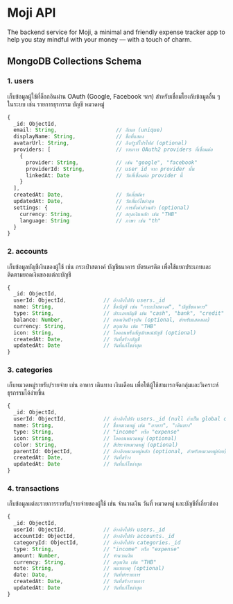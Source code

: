 # Moji API

The backend service for Moji, a minimal and friendly expense tracker app to help you stay mindful with your money — with a touch of charm.

## MongoDB Collections Schema

### 1. users

เก็บข้อมูลผู้ใช้ที่ล็อกอินผ่าน OAuth (Google, Facebook ฯลฯ) สำหรับเชื่อมโยงกับข้อมูลอื่น ๆ ในระบบ เช่น รายการธุรกรรม บัญชี หมวดหมู่

```ts
{
  _id: ObjectId,
  email: String,                   // อีเมล (unique)
  displayName: String,             // ชื่อที่แสดง
  avatarUrl: String,               // ลิงก์รูปโปรไฟล์ (optional)
  providers: [                     // รายการ OAuth2 providers ที่เชื่อมต่อ
    {
      provider: String,            // เช่น "google", "facebook"
      providerId: String,          // user id จาก provider นั้น
      linkedAt: Date               // วันที่เชื่อมต่อ provider นี้
    }
  ],
  createdAt: Date,                 // วันที่สมัคร
  updatedAt: Date,                 // วันที่แก้ไขล่าสุด
  settings: {                      // การตั้งค่าส่วนตัว (optional)
    currency: String,              // สกุลเงินหลัก เช่น "THB"
    language: String               // ภาษา เช่น "th"
  }
}
```

### 2. accounts

เก็บข้อมูลบัญชีเงินของผู้ใช้ เช่น กระเป๋าสตางค์ บัญชีธนาคาร บัตรเครดิต เพื่อใช้แยกประเภทและติดตามยอดเงินของแต่ละบัญชี

```ts
{
  _id: ObjectId,
  userId: ObjectId,            // อ้างอิงไปยัง users._id
  name: String,                // ชื่อบัญชี เช่น "กระเป๋าสตางค์", "บัญชีธนาคาร"
  type: String,                // ประเภทบัญชี เช่น "cash", "bank", "credit"
  balance: Number,             // ยอดเงินปัจจุบัน (optional, สำหรับแสดงผล)
  currency: String,            // สกุลเงิน เช่น "THB"
  icon: String,                // ไอคอนหรือสัญลักษณ์บัญชี (optional)
  createdAt: Date,             // วันที่สร้างบัญชี
  updatedAt: Date              // วันที่แก้ไขล่าสุด
}
```

### 3. categories

เก็บหมวดหมู่รายรับ/รายจ่าย เช่น อาหาร เดินทาง เงินเดือน เพื่อให้ผู้ใช้สามารถจัดกลุ่มและวิเคราะห์ธุรกรรมได้ง่ายขึ้น

```ts
{
  _id: ObjectId,
  userId: ObjectId,            // อ้างอิงไปยัง users._id (null ถ้าเป็น global category)
  name: String,                // ชื่อหมวดหมู่ เช่น "อาหาร", "เดินทาง"
  type: String,                // "income" หรือ "expense"
  icon: String,                // ไอคอนหมวดหมู่ (optional)
  color: String,               // สีประจำหมวดหมู่ (optional)
  parentId: ObjectId,          // อ้างอิงหมวดหมู่หลัก (optional, สำหรับหมวดหมู่ย่อย)
  createdAt: Date,             // วันที่สร้าง
  updatedAt: Date              // วันที่แก้ไขล่าสุด
}
```

### 4. transactions

เก็บข้อมูลแต่ละรายการรายรับ/รายจ่ายของผู้ใช้ เช่น จำนวนเงิน วันที่ หมวดหมู่ และบัญชีที่เกี่ยวข้อง

```ts
{
  _id: ObjectId,
  userId: ObjectId,            // อ้างอิงไปยัง users._id
  accountId: ObjectId,         // อ้างอิงไปยัง accounts._id
  categoryId: ObjectId,        // อ้างอิงไปยัง categories._id
  type: String,                // "income" หรือ "expense"
  amount: Number,              // จำนวนเงิน
  currency: String,            // สกุลเงิน เช่น "THB"
  note: String,                // หมายเหตุ (optional)
  date: Date,                  // วันที่ทำรายการ
  createdAt: Date,             // วันที่สร้างรายการ
  updatedAt: Date              // วันที่แก้ไขล่าสุด
}
```
